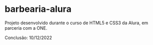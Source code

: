 # barbearia-alura
Projeto desenvolvido durante o curso de HTML5 e CSS3 da Alura, em parceria com a ONE.

Conclusão: 10/12/2022
